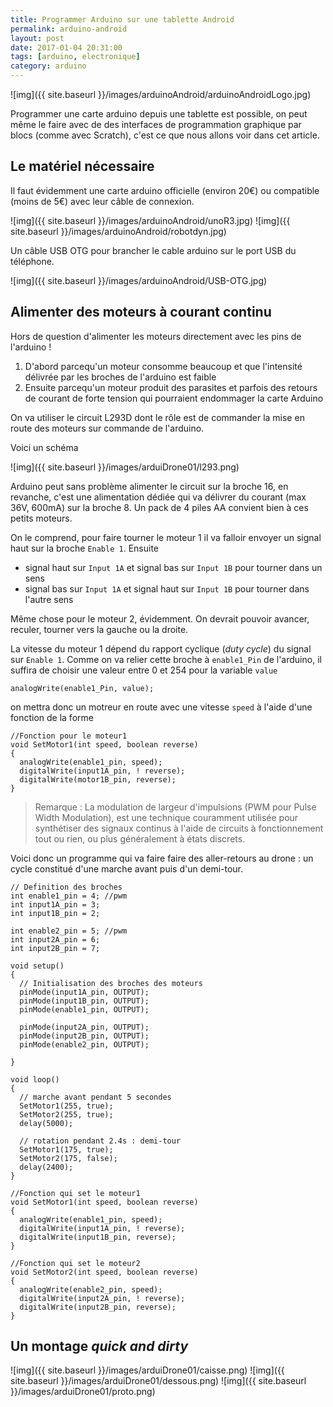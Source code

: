 ```yaml
---
title: Programmer Arduino sur une tablette Android
permalink: arduino-android
layout: post
date: 2017-01-04 20:31:00
tags: [arduino, electronique]
category: arduino
---
```


![img]({{ site.baseurl }}/images/arduinoAndroid/arduinoAndroidLogo.jpg)

Programmer une carte arduino depuis une tablette est possible,
on peut même le faire avec de des interfaces de programmation
graphique par blocs (comme avec Scratch), c'est ce que nous allons voir
dans cet article.


## Le matériel nécessaire

Il faut évidemment une carte arduino officielle (environ 20€)
ou compatible (moins de 5€) avec leur câble de connexion.

![img]({{ site.baseurl }}/images/arduinoAndroid/unoR3.jpg)
![img]({{ site.baseurl }}/images/arduinoAndroid/robotdyn.jpg)

Un câble USB OTG pour brancher le cable arduino sur le port USB du téléphone.

![img]({{ site.baseurl }}/images/arduinoAndroid/USB-OTG.jpg)


## Alimenter des moteurs à courant continu

Hors de question d'alimenter les moteurs directement avec les pins de l'arduino !

1. D'abord parcequ'un moteur consomme beaucoup et que l'intensité délivrée par
   les broches de l'arduino est faible
2. Ensuite parcequ'un moteur produit des parasites et parfois des retours de
   courant de forte tension qui pourraient endommager la carte Arduino

On va utiliser le circuit L293D  dont le rôle est de commander la mise en route
des moteurs sur commande de l'arduino.

Voici un schéma

![img]({{ site.baseurl }}/images/arduiDrone01/l293.png)

Arduino peut sans problème alimenter le circuit sur la broche 16, en revanche,
c'est une alimentation dédiée qui va délivrer du courant (max 36V, 600mA)
sur la broche 8.
Un pack de 4 piles AA convient bien à ces petits moteurs.

On le comprend, pour faire tourner le moteur 1 il va falloir envoyer un signal
haut sur la broche `Enable 1`. Ensuite

- signal haut sur `Input 1A` et signal bas sur `Input 1B` pour tourner dans un
  sens
- signal bas sur `Input 1A` et signal haut sur `Input 1B` pour tourner dans
  l'autre sens

Même chose pour le moteur 2, évidemment. On devrait pouvoir avancer, reculer,
tourner vers la gauche ou la droite.

La vitesse du moteur 1 dépend du rapport cyclique (*duty cycle*) du signal sur
`Enable 1`. Comme on va relier cette broche à `enable1_Pin` de l'arduino, il
suffira de choisir une valeur entre 0 et 254 pour la variable `value`

```
analogWrite(enable1_Pin, value);
```

on mettra donc un motreur en route avec une vitesse `speed` à l'aide d'une
fonction de la forme

```
//Fonction pour le moteur1
void SetMotor1(int speed, boolean reverse)
{
  analogWrite(enable1_pin, speed);
  digitalWrite(input1A_pin, ! reverse);
  digitalWrite(motor1B_pin, reverse);
}
```


> Remarque : La modulation de largeur d'impulsions (PWM pour Pulse Width
> Modulation), est une technique couramment utilisée pour synthétiser
> des signaux continus à l'aide de circuits à fonctionnement tout ou rien, ou
> plus généralement à états discrets.


Voici donc un programme qui va faire faire des aller-retours au drone :
un cycle constitué d'une marche avant puis d'un demi-tour.


```
// Definition des broches
int enable1_pin = 4; //pwm
int input1A_pin = 3;
int input1B_pin = 2;

int enable2_pin = 5; //pwm
int input2A_pin = 6;
int input2B_pin = 7;

void setup()
{
  // Initialisation des broches des moteurs
  pinMode(input1A_pin, OUTPUT);
  pinMode(input1B_pin, OUTPUT);
  pinMode(enable1_pin, OUTPUT);

  pinMode(input2A_pin, OUTPUT);
  pinMode(input2B_pin, OUTPUT);
  pinMode(enable2_pin, OUTPUT);

}

void loop()
{
  // marche avant pendant 5 secondes
  SetMotor1(255, true);
  SetMotor2(255, true);
  delay(5000);

  // rotation pendant 2.4s : demi-tour
  SetMotor1(175, true);
  SetMotor2(175, false);
  delay(2400);
}

//Fonction qui set le moteur1
void SetMotor1(int speed, boolean reverse)
{
  analogWrite(enable1_pin, speed);
  digitalWrite(input1A_pin, ! reverse);
  digitalWrite(input1B_pin, reverse);
}

//Fonction qui set le moteur2
void SetMotor2(int speed, boolean reverse)
{
  analogWrite(enable2_pin, speed);
  digitalWrite(input2A_pin, ! reverse);
  digitalWrite(input2B_pin, reverse);
}
```



## Un montage *quick and dirty*


![img]({{ site.baseurl }}/images/arduiDrone01/caisse.png)
![img]({{ site.baseurl }}/images/arduiDrone01/dessous.png)
![img]({{ site.baseurl }}/images/arduiDrone01/proto.png)






